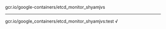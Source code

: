 gcr.io/google-containers/etcd_monitor_shyamjvs 

----
gcr.io/google_containers/etcd_monitor_shyamjvs:test √


